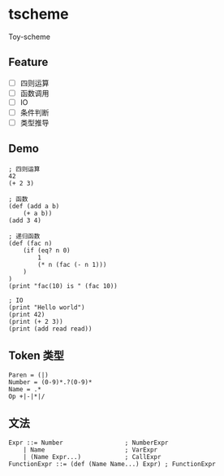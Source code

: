 # tscheme

Toy-scheme

## Feature

- [ ] 四则运算
- [ ] 函数调用
- [ ] IO
- [ ] 条件判断
- [ ] 类型推导  

## Demo

```
; 四则运算
42
(+ 2 3)

; 函数
(def (add a b)
    (+ a b))
(add 3 4)

; 递归函数
(def (fac n) 
    (if (eq? n 0) 
        1
        (* n (fac (- n 1)))
    )
)
(print "fac(10) is " (fac 10))

; IO
(print "Hello world")
(print 42)
(print (+ 2 3))
(print (add read read))
```

## Token 类型

```
Paren = (|)
Number = (0-9)*.?(0-9)*
Name = .*
Op +|-|*|/
```

## 文法

```
Expr ::= Number                 ; NumberExpr
    | Name                      ; VarExpr
    | (Name Expr...)            ; CallExpr 
FunctionExpr ::= (def (Name Name...) Expr) ; FunctionExpr
